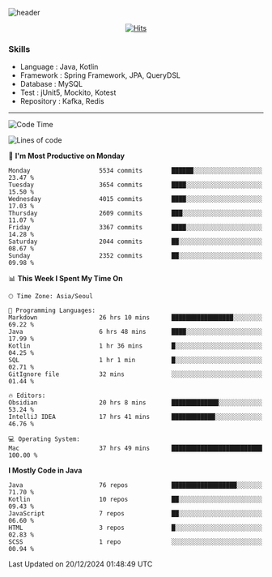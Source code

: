 <!-- Github Profile Readme로 프로필 꾸미기 : https://zzsza.github.io/development/2020/07/10/make-github-profile-readme/ -->

<!-- github theme -->
  <!-- 
    ![header](https://capsule-render.vercel.app/api?type=slice&color=e0f0e3&height=150&section=header&text=beasy&fontSize=45)
  -->
  ![header](https://capsule-render.vercel.app/api?type=soft&color=e0f0e3&height=150&section=header&text=Choi-YongSeok&fontSize=55&animation=twinkling)


<!-- hits count : https://hits.seeyoufarm.com/ -->
<div align=center>
    
  [![Hits](https://hits.seeyoufarm.com/api/count/incr/badge.svg?url=https%3A%2F%2Fgithub.com%2Fchoi-ys&count_bg=%2379C83D&title_bg=%23555555&icon=&icon_color=%23E7E7E7&title=hits&edge_flat=false)](https://hits.seeyoufarm.com)

</div>


<!-- Committed Top Lang -->
<div align=center>
</div>


### Skills
 - Language : Java, Kotlin
 - Framework : Spring Framework, JPA, QueryDSL
 - Database : MySQL
 - Test : jUnit5, Mockito, Kotest
 - Repository : Kafka, Redis

---

<!--START_SECTION:waka-->
![Code Time](http://img.shields.io/badge/Code%20Time-4%2C982%20hrs%209%20mins-blue)

![Lines of code](https://img.shields.io/badge/From%20Hello%20World%20I%27ve%20Written-15.1%20million%20lines%20of%20code-blue)

📅 **I'm Most Productive on Monday** 

```text
Monday                   5534 commits        ██████░░░░░░░░░░░░░░░░░░░   23.47 % 
Tuesday                  3654 commits        ████░░░░░░░░░░░░░░░░░░░░░   15.50 % 
Wednesday                4015 commits        ████░░░░░░░░░░░░░░░░░░░░░   17.03 % 
Thursday                 2609 commits        ███░░░░░░░░░░░░░░░░░░░░░░   11.07 % 
Friday                   3367 commits        ████░░░░░░░░░░░░░░░░░░░░░   14.28 % 
Saturday                 2044 commits        ██░░░░░░░░░░░░░░░░░░░░░░░   08.67 % 
Sunday                   2352 commits        ██░░░░░░░░░░░░░░░░░░░░░░░   09.98 % 
```


📊 **This Week I Spent My Time On** 

```text
🕑︎ Time Zone: Asia/Seoul

💬 Programming Languages: 
Markdown                 26 hrs 10 mins      █████████████████░░░░░░░░   69.22 % 
Java                     6 hrs 48 mins       ████░░░░░░░░░░░░░░░░░░░░░   17.99 % 
Kotlin                   1 hr 36 mins        █░░░░░░░░░░░░░░░░░░░░░░░░   04.25 % 
SQL                      1 hr 1 min          █░░░░░░░░░░░░░░░░░░░░░░░░   02.71 % 
GitIgnore file           32 mins             ░░░░░░░░░░░░░░░░░░░░░░░░░   01.44 % 

🔥 Editors: 
Obsidian                 20 hrs 8 mins       █████████████░░░░░░░░░░░░   53.24 % 
IntelliJ IDEA            17 hrs 41 mins      ████████████░░░░░░░░░░░░░   46.76 % 

💻 Operating System: 
Mac                      37 hrs 49 mins      █████████████████████████   100.00 % 
```

**I Mostly Code in Java** 

```text
Java                     76 repos            ██████████████████░░░░░░░   71.70 % 
Kotlin                   10 repos            ██░░░░░░░░░░░░░░░░░░░░░░░   09.43 % 
JavaScript               7 repos             ██░░░░░░░░░░░░░░░░░░░░░░░   06.60 % 
HTML                     3 repos             █░░░░░░░░░░░░░░░░░░░░░░░░   02.83 % 
SCSS                     1 repo              ░░░░░░░░░░░░░░░░░░░░░░░░░   00.94 % 
```




 Last Updated on 20/12/2024 01:48:49 UTC
<!--END_SECTION:waka-->

<!-- 
![footer](https://capsule-render.vercel.app/api?section=footer&type=slice&color=e0f0e3)
-->

